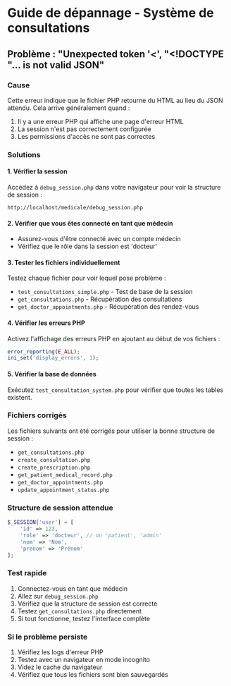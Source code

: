 # Guide de dépannage - Système de consultations

## Problème : "Unexpected token '<', "<!DOCTYPE "... is not valid JSON"

### Cause
Cette erreur indique que le fichier PHP retourne du HTML au lieu du JSON attendu. Cela arrive généralement quand :
1. Il y a une erreur PHP qui affiche une page d'erreur HTML
2. La session n'est pas correctement configurée
3. Les permissions d'accès ne sont pas correctes

### Solutions

#### 1. Vérifier la session
Accédez à `debug_session.php` dans votre navigateur pour voir la structure de session :
```
http://localhost/medicale/debug_session.php
```

#### 2. Vérifier que vous êtes connecté en tant que médecin
- Assurez-vous d'être connecté avec un compte médecin
- Vérifiez que le rôle dans la session est 'docteur'

#### 3. Tester les fichiers individuellement
Testez chaque fichier pour voir lequel pose problème :

- `test_consultations_simple.php` - Test de base de la session
- `get_consultations.php` - Récupération des consultations
- `get_doctor_appointments.php` - Récupération des rendez-vous

#### 4. Vérifier les erreurs PHP
Activez l'affichage des erreurs PHP en ajoutant au début de vos fichiers :
```php
error_reporting(E_ALL);
ini_set('display_errors', 1);
```

#### 5. Vérifier la base de données
Exécutez `test_consultation_system.php` pour vérifier que toutes les tables existent.

### Fichiers corrigés
Les fichiers suivants ont été corrigés pour utiliser la bonne structure de session :

- `get_consultations.php`
- `create_consultation.php`
- `create_prescription.php`
- `get_patient_medical_record.php`
- `get_doctor_appointments.php`
- `update_appointment_status.php`

### Structure de session attendue
```php
$_SESSION['user'] = [
    'id' => 123,
    'role' => 'docteur', // ou 'patient', 'admin'
    'nom' => 'Nom',
    'prenom' => 'Prénom'
];
```

### Test rapide
1. Connectez-vous en tant que médecin
2. Allez sur `debug_session.php`
3. Vérifiez que la structure de session est correcte
4. Testez `get_consultations.php` directement
5. Si tout fonctionne, testez l'interface complète

### Si le problème persiste
1. Vérifiez les logs d'erreur PHP
2. Testez avec un navigateur en mode incognito
3. Videz le cache du navigateur
4. Vérifiez que tous les fichiers sont bien sauvegardés 